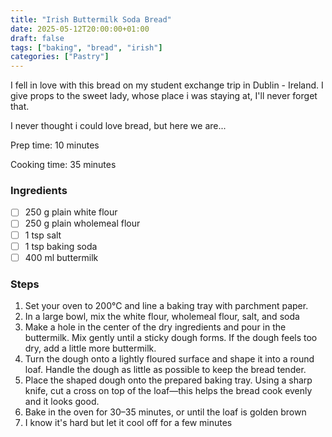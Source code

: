 ```yaml
---
title: "Irish Buttermilk Soda Bread"
date: 2025-05-12T20:00:00+01:00
draft: false
tags: ["baking", "bread", "irish"]
categories: ["Pastry"]
---
```


I fell in love with this bread on my student exchange trip in Dublin - Ireland. I give props to the sweet lady, whose place i was staying at, I'll never forget that.

I never thought i could love bread, but here we are...

<div class="recipe" id="recipe">
Prep time: 10 minutes

Cooking time: 35 minutes

### Ingredients
- [ ] 250 g plain white flour
- [ ] 250 g plain wholemeal flour
- [ ] 1 tsp salt
- [ ] 1 tsp baking soda
- [ ] 400 ml buttermilk

### Steps
1. Set your oven to 200°C and line a baking tray with parchment paper.
2. In a large bowl, mix the white flour, wholemeal flour, salt, and soda
3. Make a hole in the center of the dry ingredients and pour in the buttermilk. Mix gently until a sticky dough forms. If the dough feels too dry, add a little more buttermilk.
4. Turn the dough onto a lightly floured surface and shape it into a round loaf. Handle the dough as little as possible to keep the bread tender.
5. Place the shaped dough onto the prepared baking tray. Using a sharp knife, cut a cross on top of the loaf—this helps the bread cook evenly and it looks good.
6. Bake in the oven for 30–35 minutes, or until the loaf is golden brown
7. I know it's hard but let it cool off for a few minutes
</div>
